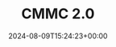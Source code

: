 ---
title: "CMMC 2.0"
linkTitle: "CMMC 2.0"
description: "How to prepare for CMMC 2.0 compliance."
type: "article"
date: 2024-08-09T15:24:23+00:00
lastmod: 2024-08-09T15:24:23+00:00
draft: false
aliases:
- /chainguard/software-security/compliance/cmmc-2/
images: []
weight: 010
---